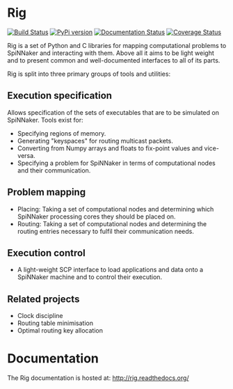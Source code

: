 # Rig

[![Build Status](https://travis-ci.org/project-rig/rig.svg?branch=master)](https://travis-ci.org/project-rig/rig)
[![PyPi version](https://pypip.in/v/rig/badge.png?style=flat)](https://pypi.python.org/pypi/rig/)
[![Documentation Status](https://readthedocs.org/projects/rig/badge/?version=master)](https://readthedocs.org/projects/rig/?badge=master)
[![Coverage Status](https://coveralls.io/repos/project-rig/rig/badge.svg?branch=add_coveralls)](https://coveralls.io/r/project-rig/rig?branch=add_coveralls)

Rig is a set of Python and C libraries for mapping computational problems to
SpiNNaker and interacting with them.  Above all it aims to be light weight and
to present common and well-documented interfaces to all of its parts.

Rig is split into three primary groups of tools and utilities:

## Execution specification

Allows specification of the sets of executables that are to be simulated on
SpiNNaker.  Tools exist for:

 - Specifying regions of memory.
 - Generating "keyspaces" for routing multicast packets.
 - Converting from Numpy arrays and floats to fix-point values and vice-versa.
 - Specifying a problem for SpiNNaker in terms of computational nodes and their
   communication.

## Problem mapping

 - Placing: Taking a set of computational nodes and determining which SpiNNaker
   processing cores they should be placed on.
 - Routing: Taking a set of computational nodes and determining the routing
   entries necessary to fulfil their communication needs.

## Execution control

 - A light-weight SCP interface to load applications and data onto a SpiNNaker
   machine and to control their execution.

## Related projects

 - Clock discipline
 - Routing table minimisation
 - Optimal routing key allocation

# Documentation

The Rig documentation is hosted at: http://rig.readthedocs.org/
